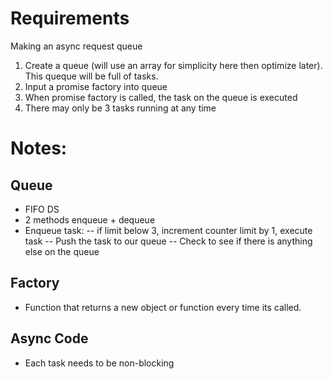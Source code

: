 # Requirements
Making an async request queue

1. Create a queue (will use an array for simplicity here then optimize later).
   This queque will be full of tasks.
2. Input a promise factory into queue
3. When promise factory is called, the task on the queue is executed
4. There may only be 3 tasks running at any time


# Notes:
## Queue
- FIFO DS
- 2 methods enqueue + dequeue
- Enqueue task:
  -- if limit below 3, increment counter limit by 1, execute task
  -- Push the task to our queue
  -- Check to see if there is anything else on the queue



## Factory
- Function that returns a new object or function every time its called.

## Async Code
- Each task needs to be non-blocking



